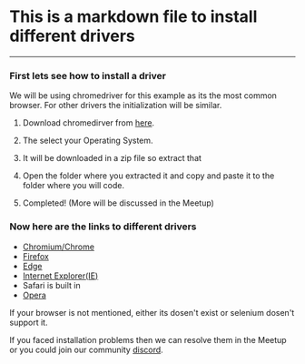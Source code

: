 # This is a markdown file to install different drivers
---

### First lets see how to install a driver

We will be using chromedriver for this example as its the most common browser. For other drivers the initialization will be similar.

1. Download chromedirver from [here](https://chromedriver.storage.googleapis.com/index.html).

2. The select your Operating System.

3. It will be downloaded in a zip file so extract that

4. Open the folder where you extracted it and copy and paste it to the folder where you will code.

5. Completed! (More will be discussed in the Meetup)

### Now here are the links to different drivers

- [Chromium/Chrome](https://chromedriver.storage.googleapis.com/index.html)
- [Firefox](https://github.com/mozilla/geckodriver/releases)
- [Edge](https://developer.microsoft.com/en-us/microsoft-edge/tools/webdriver/)
- [Internet Explorer(IE)](https://selenium-release.storage.googleapis.com/index.html)
- Safari is built in
- [Opera](https://github.com/operasoftware/operachromiumdriver/releases)

If your browser is not mentioned, either its dosen't exist or selenium dosen't support it.

If you faced installation problems then we can resolve them in the Meetup or you could join our community [discord](https://discord.gg/C97U2APhAG).
